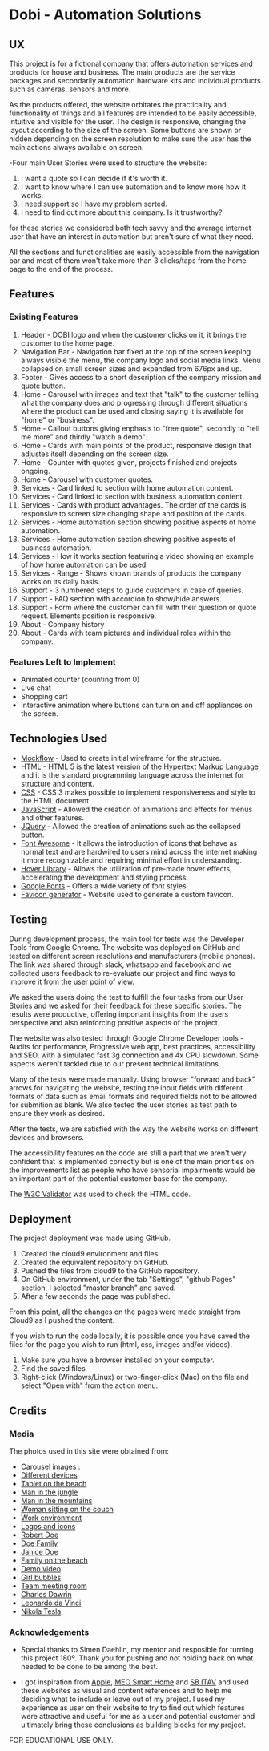 # Dobi - Automation Solutions

## UX

This project is for a fictional company that offers automation services and products for house and business. The main products are the service packages and secondarily automation hardware kits and individual products such as cameras, sensors and more.

As the products offered, the website orbitates the practicality and functionality of things and all features are intended to be easily accessible, intuitive and visible for the user. The design is responsive, changing the layout according to the size of the screen. Some buttons are shown or hidden depending on the screen resolution to make sure the user has the main actions always available on screen.

-Four main User Stories were used to structure the website:
1. I want a quote so I can decide if it's worth it.
2. I want to know where I can use automation and to know more how it works.
3. I need support so I have my problem sorted.
4. I need to find out more about this company. Is it trustworthy?

for these stories we considered both tech savvy and the average internet user that have an interest in automation but aren't sure of what they need.

All the sections and functionalities are easily accessible from the navigation bar and most of them won't take more than 3 clicks/taps from the home page to the end of the process. 


## Features
 
### Existing Features

1. Header - DOBI logo and when the customer clicks on it, it brings the customer to the home page.
2. Navigation Bar - Navigation bar fixed at the top of the screen keeping always visible the menu, the company logo and social media links. Menu collapsed on small screen sizes and expanded from 676px and up. 
3. Footer - Gives access to a short description of the company mission and quote button.
4. Home - Carousel with images and text that "talk" to the customer telling what the company does and progressing through different situations where the product can be used and closing saying it is available for "home" or "business".
5. Home - Callout buttons giving enphasis to "free quote", secondly to "tell me more" and thirdly "watch a demo".
6. Home - Cards with main points of the product, responsive design that adjustes itself depending on the screen size.
7. Home - Counter with quotes given, projects finished and projects ongoing.
8. Home - Carousel with customer quotes.
9. Services - Card linked to section with home automation content.
10. Services - Card linked to section with business automation content.
11. Services - Cards with product advantages. The order of the cards is responsive to screen size changing shape and position of the cards.
12. Services - Home automation section showing positive aspects of home automation.
13. Services - Home automation section showing positive aspects of business automation.
14. Services - How it works section featuring a video showing an example of how home automation can be used.
15. Services - Range - Shows known brands of products the company works on its daily basis.
16. Support - 3 numbered steps to guide customers in case of queries.
17. Support - FAQ section with accordion to show/hide answers.
18. Support - Form where the customer can fill with their question or quote request. Elements position is responsive.
19. About - Company history
20. About - Cards with team pictures and individual roles within the company.


### Features Left to Implement
- Animated counter (counting from 0)
- Live chat
- Shopping cart
- Interactive animation where buttons can turn on and off appliances on the screen.


## Technologies Used

- [Mockflow](https://mockflow.com/) - Used to create initial wireframe for the structure.
- [HTML](https://en.wikipedia.org/wiki/HTML5) - HTML 5 is the latest version of the Hypertext Markup Language and it is  the standard programming language across the internet for structure and content.
- [CSS](https://getbootstrap.com/docs/3.3/) - CSS 3 makes possible to implement responsiveness and style to the HTML document.
- [JavaScript](https://developer.mozilla.org/en-US/docs/Web/JavaScript) - Allowed the creation of animations and effects for menus and other features.
- [JQuery](https://jquery.com/) - Allowed the creation of animations such as the collapsed button.
- [Font Awesome](https://origin.fontawesome.com/) - It allows the introduction of icons that behave as normal text and are hardwired to users mind across the internet making it more recognizable and requiring minimal effort in understanding.
- [Hover Library](http://ianlunn.github.io/Hover/) - Allows the utilization of pre-made hover effects, accelerating the development and styling process.
- [Google Fonts](https://fonts.google.com/) - Offers a wide variety of font styles.
- [Favicon generator](https://realfavicongenerator.net) - Website used to generate a custom favicon.


## Testing

During development process, the main tool for tests was the Developer Tools from Google Chrome. 
The website was deployed on GitHub and tested on different screen resolutions and manufacturers (mobile phones).
The link was shared through slack, whatsapp and facebook and we collected users feedback to re-evaluate our project and find ways to improve it from the user point of view. 

We asked the users doing the test to fulfill the four tasks from our User Stories and we asked for their feedback for these specific stories. The results were productive, offering important insights from the users perspective and also reinforcing positive aspects of the project.

The website was also tested through Google Chrome Developer tools - Audits for performance, Progressive web app, best practices, accessibility and SEO, with a simulated fast 3g connection and 4x CPU slowdown.
Some aspects weren't tackled due to our present technical limitations.

Many of the tests were made manually. Using browser "forward and back" arrows for navigating the website, testing the input fields with different formats of data such as email formats and required fields not to be allowed for submition as blank.
We also tested the user stories as test path to ensure they work as desired.

After the tests, we are satisfied with the way the website works on different devices and browsers.

The accessibility features on the code are still a part that we aren't very confident that is implemented correctly but is one of the main priorities on the improvements list as people who have sensorial impairments would be an important part of the potential customer base for the company. 

The [W3C Validator](https://validator.w3.org/) was used to check the HTML code.

## Deployment

The project deployment was made using GitHub. 
1. Created the cloud9 environment and files.
2. Created the equivalent repository on GitHub. 
3. Pushed the files from cloud9 to the GitHub repository.
4. On GitHub environment, under the tab "Settings", "github Pages" section, I selected "master branch" and saved.
5. After a few seconds the page was published.

From this point, all the changes on the pages were made straight from Cloud9 as I pushed the content.

If you wish to run the code locally, it is possible once you have saved the files for the page you wish to run (html, css, images and/or videos).
1. Make sure you have a browser installed on your computer.
2. Find the saved files
3. Right-click (Windows/Linux) or two-finger-click (Mac) on the file and select "Open with" from the action menu.


## Credits

### Media

The photos used in this site were obtained from:

- Carousel images : 
-   [Different devices](https://www.pexels.com/photo/accessories-business-computer-desk-511425/)
-   [Tablet on the beach](https://www.publicdomainpictures.net/en/view-image.php?image=261344&picture=tablet-internetbeach-vacation)
-   [Man in the jungle](https://pixabay.com/photos/forest-mobile-phone-camera-vacation-2347079/)
-   [Man in the mountains](https://www.goodfreephotos.com/other-landscapes/man-taking-photo-of-mountain-landscape-with-cellphone.jpg.php)
-   [Woman sitting on the couch](https://www.pexels.com/photo/woman-sitting-on-sofa-while-looking-at-phone-with-laptop-on-lap-920382/)
-   [Work environment](https://pxhere.com/en/photo/1547057)
- [Logos and icons](https://fontawesome.com/icons?d=gallery&m=free)
- [Robert Doe](https://pxhere.com/en/photo/1457989)
- [Doe Family](https://pxhere.com/en/photo/1060077)
- [Janice Doe](https://pxhere.com/en/photo/1565903)
- [Family on the beach](https://allaboutplaya.com/record-number-of-tourists-visited-mexico-in-first-quarter/)
- [Demo video](https://www.youtube.com/embed/hYMpMt0lwUY)
- [Girl bubbles](https://pxhere.com/en/photo/817215)
- [Team meeting room](https://pxhere.com/en/photo/1557943)
- [Charles Dawrin](https://pixabay.com/photos/charles-robert-darwin-scientists-62911/)
- [Leonardo da Vinci](https://en.wikipedia.org/wiki/File:Leonardo_da_Vinci_LUCAN_self-portrait_PORTRAIT.jpg)
- [Nikola Tesla](https://it.wikipedia.org/wiki/File:Tesla_Sarony.jpg)


### Acknowledgements

- Special thanks to Simen Daehlin, my mentor and resposible for turning this project 180º. Thank you for pushing and not holding back on what needed to be done to be among the best.

- I got inspiration from  [Apple](www.apple.com), [MEO Smart Home](https://www.meo.pt) and [SB ITAV](https://www.stevenbrennanit.com/smarthome)  and used these websites as visual and content references and to help me deciding what to include or leave out of my project. I used my experience as user on their website to try to find out which features were attractive and useful for me as a user and potential customer and ultimately bring these conclusions as building blocks for my project.

FOR EDUCATIONAL USE ONLY.